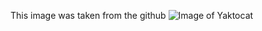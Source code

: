 This image was taken from the github 
![Image of Yaktocat](https://octodex.github.com/images/yaktocat.png)
